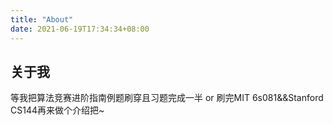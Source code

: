 ```yaml
---
title: "About"
date: 2021-06-19T17:34:34+08:00
---
```

## 关于我

等我把算法竞赛进阶指南例题刷穿且习题完成一半 or 刷完MIT 6s081&&Stanford CS144再来做个介绍把~

